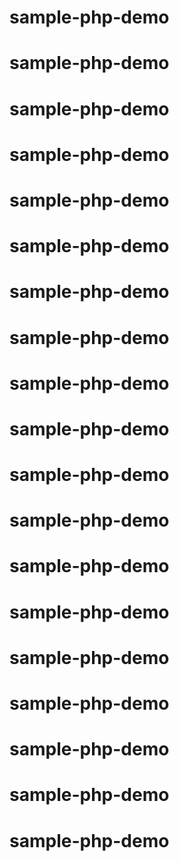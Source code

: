 # sample-php-demo
# sample-php-demo
# sample-php-demo
# sample-php-demo
# sample-php-demo
# sample-php-demo
# sample-php-demo
# sample-php-demo
# sample-php-demo
# sample-php-demo
# sample-php-demo
# sample-php-demo
# sample-php-demo
# sample-php-demo
# sample-php-demo
# sample-php-demo
# sample-php-demo
# sample-php-demo
# sample-php-demo

